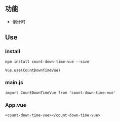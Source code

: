 ## 功能  

+ 倒计时

## Use  

### install 
```
npm install count-down-time-vue --save  

Vue.use(CountDownTimeVue)
```  

### main.js 

```
import CountDownTimeVue from 'count-down-time-vue'
```  
###  App.vue 

```
<count-down-time-vue></count-down-time-vue>
```  
